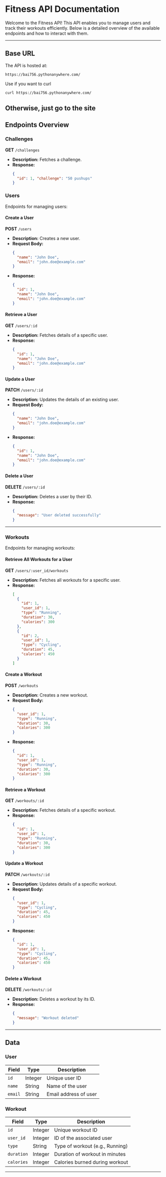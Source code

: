 # Fitness API Documentation

Welcome to the Fitness API! This API enables you to manage users and track their workouts efficiently. Below is a detailed overview of the available endpoints and how to interact with them.

---

## **Base URL**
The API is hosted at:
```
https://bai756.pythonanywhere.com/
```
Use if you want to curl
```bash
curl https://bai756.pythonanywhere.com/
```
Otherwise, just go to the site
---


## **Endpoints Overview**

### **Challenges**

**GET** `/challenges`
- **Description:** Fetches a challenge.
- **Response:**
  ```json
  { 
    "id": 1, "challenge": "50 pushups"
  }
  ```
### **Users**
Endpoints for managing users:

#### **Create a User**
**POST** `/users`
- **Description:** Creates a new user.
- **Request Body:**
  ```json
  {
    "name": "John Doe",
    "email": "john.doe@example.com"
  }
  ```
- **Response:**
  ```json
  {
    "id": 1,
    "name": "John Doe",
    "email": "john.doe@example.com"
  }
  ```

#### **Retrieve a User**
**GET** `/users/:id`
- **Description:** Fetches details of a specific user.
- **Response:**
  ```json
  {
    "id": 1,
    "name": "John Doe",
    "email": "john.doe@example.com"
  }
  ```

#### **Update a User**
**PATCH** `/users/:id`
- **Description:** Updates the details of an existing user.
- **Request Body:**
  ```json
  {
    "name": "John Doe",
    "email": "john.doe@example.com"
  }
  ```
- **Response:**
  ```json
  {
    "id": 1,
    "name": "John Doe",
    "email": "john.doe@example.com"
  }
  ```

#### **Delete a User**
**DELETE** `/users/:id`
- **Description:** Deletes a user by their ID.
- **Response:**
  ```json
  {
    "message": "User deleted successfully"
  }
  ```

---

### **Workouts**
Endpoints for managing workouts:

#### **Retrieve All Workouts for a User**
**GET** `/users/:user_id/workouts`
- **Description:** Fetches all workouts for a specific user.
- **Response:**
  ```json
  [
    {
      "id": 1,
      "user_id": 1,
      "type": "Running",
      "duration": 30,
      "calories": 300
    },
    {
      "id": 2,
      "user_id": 1,
      "type": "Cycling",
      "duration": 45,
      "calories": 450
    }
  ]
  ```

#### **Create a Workout**
**POST** `/workouts`
- **Description:** Creates a new workout.
- **Request Body:**
  ```json
  {
    "user_id": 1,
    "type": "Running",
    "duration": 30,
    "calories": 300
  }
  ```
- **Response:**
  ```json
  {
    "id": 1,
    "user_id": 1,
    "type": "Running",
    "duration": 30,
    "calories": 300
  }
  ```

#### **Retrieve a Workout**
**GET** `/workouts/:id`
- **Description:** Fetches details of a specific workout.
- **Response:**
  ```json
  {
    "id": 1,
    "user_id": 1,
    "type": "Running",
    "duration": 30,
    "calories": 300
  }
  ```

#### **Update a Workout**
**PATCH** `/workouts/:id`
- **Description:** Updates details of a specific workout.
- **Request Body:**
  ```json
  {
    "user_id": 1,
    "type": "Cycling",
    "duration": 45,
    "calories": 450
  }
  ```
- **Response:**
  ```json
  {
    "id": 1,
    "user_id": 1,
    "type": "Cycling",
    "duration": 45,
    "calories": 450
  }
  ```

#### **Delete a Workout**
**DELETE** `/workouts/:id`
- **Description:** Deletes a workout by its ID.
- **Response:**
  ```json
  {
    "message": "Workout deleted"
  }
  ```

---

## **Data**

### **User**
| Field  | Type     | Description            |
|--------|----------|------------------------|
| `id`   | Integer  | Unique user ID         |
| `name` | String   | Name of the user       |
| `email`| String   | Email address of user  |

### **Workout**
| Field      | Type     | Description                 |
|------------|----------|-----------------------------|
| `id`       | Integer  | Unique workout ID           |
| `user_id`  | Integer  | ID of the associated user   |
| `type`     | String   | Type of workout (e.g., Running) |
| `duration` | Integer  | Duration of workout in minutes |
| `calories` | Integer  | Calories burned during workout |

---


